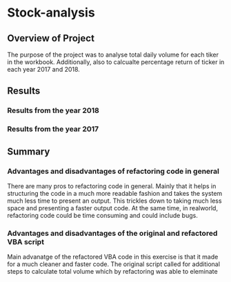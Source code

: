 # Stock-analysis

## Overview of Project
The purpose of the project was to analyse total daily volume for each tiker in the workbook. Additionally, also to calcualte percentage return of ticker in each year 2017 and 2018.

## Results
### Results from the year 2018


### Results from the year 2017

## Summary
### Advantages and disadvantages of refactoring code in general
There are many pros to refactoring code in general. Mainly that it helps in structuring the code in a much more readable fashion and takes the system much less time to present an output. This trickles down to taking much less space and presenting a faster output code. 
At the same time, in realworld, refactoring code could be time consuming and could include bugs. 

### Advantages and disadvantages of the original and refactored VBA script 
Main advanatge of the refactored VBA code in this exercise is that it made for a much cleaner and faster code. The original script called for additional steps to calculate total volume which by refactoring was able to eleminate